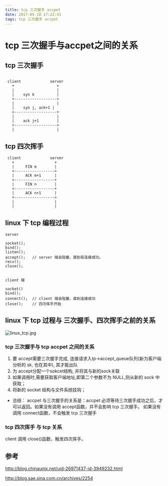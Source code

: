 ```yaml
---
title: tcp 三次握手 accpet
date: 2017-05-18 17:22:41
tags: tcp 三次握手 accpet
---
```


# tcp 三次握手与accpet之间的关系

## tcp 三次握手

```

 client             server
   +                   +
   |                   |
   |    syn k          |
   +------------------->
   |                   |
   |    syn j, ack+1 |
   <-------------------+
   |                   |
   |    ack j+1        |
   +------------------->
   |                   |
```

## tcp 四次挥手

```
 client             server
   +                  +
   |     FIN m        |
   +------------------>
   |     ACK m+1      |
   <------------------+
   |     FIN n        |
   <------------------+
   |     ACK n+1      |
   +------------------>
   |                  |
   |                  |

```

## linux 下 tcp 编程过程

```
server

socket();
bind();
listen();
accept();   // server 端会阻塞，直到有连接成功。
recv();
close();


client 端

socket()
bind();
connect();  // client 端会阻塞，直到连接成功
close();    // 四次挥手开始

```

## linux 下 tcp 过程与 三次握手、四次挥手之前的关系

![linux_tcp.jpg](http://onjwbz75c.bkt.clouddn.com/linux_tcp.jpg)


### tcp 三次握手与 tcp accpet 之间的关系

1. 要 accept需要三次握手完成, 连接请求入tp->accept_queue队列(新为客户端分析的 sk, 也在其中), 其才能出队
2. 为 accept分配一个sokcet结构, 并将其与新的sock关联
3. 如果调用时,需要获取客户端地址,即第二个参数不为 NULL,则从新的 sock 中获取；
4. 将新的 socket 结构与文件系统挂钩；

* 总结：
    accpet 与三次握手的关系是：accpet 必须等待三次握手成功之后，才可以返回。如果没有调用 accept函数，并不会影响 tcp 三次握手。
    如果没有调用 connect函数，不会触发 tcp 三次握手

### tcp 四次挥手 与 tcp 关系

client 调用 close()函数，触发四次挥手。


## 参考

http://blog.chinaunix.net/uid-26971437-id-3949232.html


http://blog.sae.sina.com.cn/archives/2254